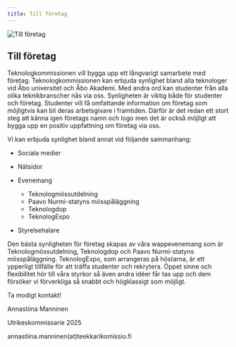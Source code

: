 ```yaml
---
title: Till företag
---
```

![Till företag](/yrityksille-paavo.jpg)

## Till företag

Teknologkommissionen vill bygga upp ett långvarigt samarbete med företag. Teknologkommissionen kan erbjuda synlighet bland alla teknologer vid Åbo universitet och Åbo Akademi. Med andra ord kan studenter från alla olika teknikbranscher nås via oss. Synligheten är viktig både för studenter och företag. Studenter vill få omfattande information om företag som möjligtvis kan bli deras arbetsgivare i framtiden. Därför är det redan ett stort steg att känna igen företags namn och logo men det är också möjligt att bygga upp en positiv uppfattning om företag via oss.

Vi kan erbjuda synlighet bland annat vid följande sammanhang:

* Sociala medier
* Nätsidor
* Evenemang

  * Teknologmössutdelning
  * Paavo Nurmi-statyns mösspåläggning
  * Teknologdop
  * TeknologExpo
* Styrelsehalare

Den bästa synligheten för företag skapas av våra wappevenemang som är Teknologmössutdelning, Teknologdop och Paavo Nurmi-statyns mösspåläggning. TeknologExpo, som arrangeras på höstarna, är ett ypperligt tillfälle för att träffa studenter och rekrytera. Öppet sinne och flexibilitet hör till våra styrkor så även andra idéer får tas upp och dem försöker vi förverkliga så snabbt och högklassigt som möjligt.

Ta modigt kontakt!

Annastiina Manninen

Utrikeskommissarie 2025

annastiina.manninen(at)teekkarikomissio.fi
